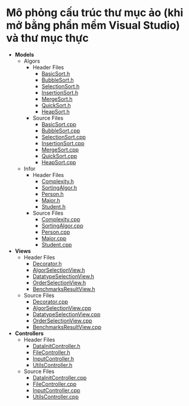# Mô phỏng cấu trúc thư mục ảo (khi mở bằng phần mềm Visual Studio) và thư mục thực
- **Models**
  - Algors
    - Header Files
      - [BasicSort.h](./Source%20Code/BasicSort.h)
      - [BubbleSort.h](./Source%20Code/BubbleSort.h)
      - [SelectionSort.h](./Source%20Code/SelectionSort.h)
      - [InsertionSort.h](./Source%20Code/InsertionSort.h)
      - [MergeSort.h](./Source%20Code/MergeSort.h)
      - [QuickSort.h](./Source%20Code/QuickSort.h)
      - [HeapSort.h](./Source%20Code/HeapSort.h)
    - Source Files
      - [BasicSort.cpp](./Source%20Code/BasicSort.cpp)
      - [BubbleSort.cpp](./Source%20Code/BubbleSort.cpp)
      - [SelectionSort.cpp](./Source%20Code/SelectionSort.cpp)
      - [InsertionSort.cpp](./Source%20Code/InsertionSort.cpp)
      - [MergeSort.cpp](./Source%20Code/MergeSort.cpp)
      - [QuickSort.cpp](./Source%20Code/QuickSort.cpp)
      - [HeapSort.cpp](./Source%20Code/HeapSort.cpp)
  - Infor
    - Header Files
      - [Complexity.h](./Source%20Code/Complexity.h)
      - [SortingAlgor.h](./Source%20Code/SortingAlgor.h)
      - [Person.h](./Source%20Code/Person.h)
      - [Major.h](./Source%20Code/Major.h)
      - [Student.h](./Source%20Code/Student.h)
    - Source Files
      - [Complexity.cpp](./Source%20Code/Complexity.cpp)
      - [SortingAlgor.cpp](./Source%20Code/SortingAlgor.cpp)
      - [Person.cpp](./Source%20Code/Person.cpp)
      - [Major.cpp](./Source%20Code/Major.cpp)
      - [Student.cpp](./Source%20Code/Student.cpp)
- **Views**
  - Header Files
    - [Decorator.h](./Source%20Code/Decorator.h)
    - [AlgorSelectionView.h](./Source%20Code/AlgorSelectionView.h)
    - [DatatypeSelectionView.h](./Source%20Code/DatatypeSelectionView.h)
    - [OrderSelectionView.h](./Source%20Code/OrderSelectionView.h)
    - [BenchmarksResultView.h](./Source%20Code/BenchmarksResultView.h)
  - Source Files
    - [Decorator.cpp](./Source%20Code/Decorator.cpp)
    - [AlgorSelectionView.cpp](./Source%20Code/AlgorSelectionView.cpp)
    - [DatatypeSelectionView.cpp](./Source%20Code/DatatypeSelectionView.cpp)
    - [OrderSelectionView.cpp](./Source%20Code/OrderSelectionView.cpp)
    - [BenchmarksResultView.cpp](./Source%20Code/BenchmarksResultView.cpp)
- **Controllers**
  - Header Files
    - [DataInitController.h](./Source%20Code/DataInitController.h)
    - [FileController.h](./Source%20Code/FileController.h)
    - [InputController.h](./Source%20Code/InputController.h)
    - [UtilsController.h](./Source%20Code/UtilsController.h)
  - Source Files
    - [DataInitController.cpp](./Source%20Code/DataInitController.cpp)
    - [FileController.cpp](./Source%20Code/FileController.cpp)
    - [InputController.cpp](./Source%20Code/InputController.cpp)
    - [UtilsController.cpp](./Source%20Code/UtilsController.cpp)
<!-- </pre> -->
